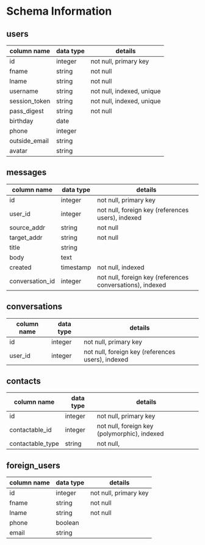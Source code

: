 # Schema Information

## users
column name   | data type | details
--------------|-----------|-----------------------
id            | integer   | not null, primary key
fname         | string    | not null
lname         | string    | not null
username      | string    | not null, indexed, unique
session_token | string    | not null, indexed, unique
pass_digest   | string    | not null
birthday      | date      |
phone         | integer   | 
outside_email | string    |
avatar        | string    |

## messages
column name     | data type | details
----------------|-----------|-----------------------
id              | integer   | not null, primary key
user_id         | integer   | not null, foreign key (references users), indexed
source_addr     | string    | not null
target_addr     | string    | not null
title           | string    |
body            | text      |
created         | timestamp | not null, indexed
conversation_id | integer   | not null, foreign key (references conversations), indexed

## conversations
column name  | data type | details
-------------|-----------|-----------------------
id           | integer   | not null, primary key
user_id      | integer   | not null, foreign key (references users), indexed

## contacts
column name      | data type   | details
-----------------|-------------|---------------------
id               | integer     | not null, primary key
contactable_id   | integer     | not null, foreign key (polymorphic), indexed
contactable_type | string      | not null, 


## foreign_users
column name   | data type | details
--------------|-----------|---------------------
id            | integer   | not null, primary key
fname         | string    | not null
lname         | string    | not null
phone         | boolean   | 
email         | string    |
